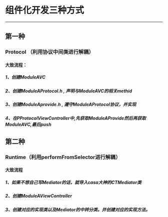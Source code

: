 # 组件化开发三种方式

******

## 第一种

### Protocol （利用协议中间类进行解耦）

#### 大致流程：

##### 1、创建ModuleAVC
##### 2、创建ModuleAProtocol.h , 声明与ModuleAVC的相关methid
##### 3、创建ModuleAprovide.h , 遵守ModuleAProtocol协议，并实现
##### 4、在PProtocolViewController中,先获取ModuleAProvide然后再获取ModuleAVC,最后push



## 第二种

### Runtime（利用performFromSelector进行解耦）

#### 大致流程

##### 1、如果不想自己写Mediator的话，就导入casa大神的CTMediator类
##### 2、创建ModuleAViewController
##### 3、创建对应的实现类以及Mediator的中转分类。并创建对应的实现方法。